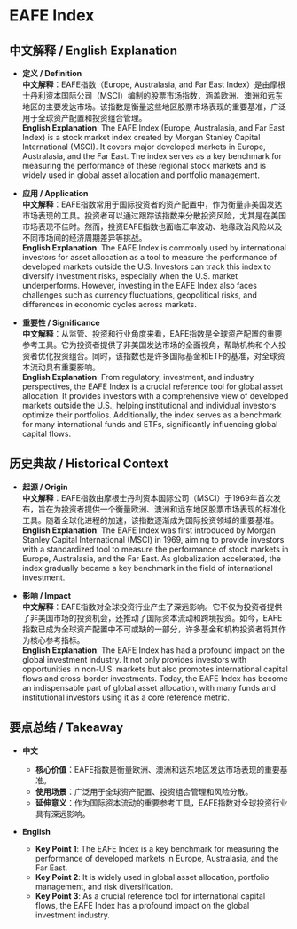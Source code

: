 # EAFE Index

## 中文解释 / English Explanation

* **定义 / Definition**  
  **中文解释**：EAFE指数（Europe, Australasia, and Far East Index）是由摩根士丹利资本国际公司（MSCI）编制的股票市场指数，涵盖欧洲、澳洲和远东地区的主要发达市场。该指数是衡量这些地区股票市场表现的重要基准，广泛用于全球资产配置和投资组合管理。  
  **English Explanation**: The EAFE Index (Europe, Australasia, and Far East Index) is a stock market index created by Morgan Stanley Capital International (MSCI). It covers major developed markets in Europe, Australasia, and the Far East. The index serves as a key benchmark for measuring the performance of these regional stock markets and is widely used in global asset allocation and portfolio management.

* **应用 / Application**  
  **中文解释**：EAFE指数常用于国际投资者的资产配置中，作为衡量非美国发达市场表现的工具。投资者可以通过跟踪该指数来分散投资风险，尤其是在美国市场表现不佳时。然而，投资EAFE指数也面临汇率波动、地缘政治风险以及不同市场间的经济周期差异等挑战。  
  **English Explanation**: The EAFE Index is commonly used by international investors for asset allocation as a tool to measure the performance of developed markets outside the U.S. Investors can track this index to diversify investment risks, especially when the U.S. market underperforms. However, investing in the EAFE Index also faces challenges such as currency fluctuations, geopolitical risks, and differences in economic cycles across markets.

* **重要性 / Significance**  
  **中文解释**：从监管、投资和行业角度来看，EAFE指数是全球资产配置的重要参考工具。它为投资者提供了非美国发达市场的全面视角，帮助机构和个人投资者优化投资组合。同时，该指数也是许多国际基金和ETF的基准，对全球资本流动具有重要影响。  
  **English Explanation**: From regulatory, investment, and industry perspectives, the EAFE Index is a crucial reference tool for global asset allocation. It provides investors with a comprehensive view of developed markets outside the U.S., helping institutional and individual investors optimize their portfolios. Additionally, the index serves as a benchmark for many international funds and ETFs, significantly influencing global capital flows.

## 历史典故 / Historical Context

* **起源 / Origin**  
  **中文解释**：EAFE指数由摩根士丹利资本国际公司（MSCI）于1969年首次发布，旨在为投资者提供一个衡量欧洲、澳洲和远东地区股票市场表现的标准化工具。随着全球化进程的加速，该指数逐渐成为国际投资领域的重要基准。  
  **English Explanation**: The EAFE Index was first introduced by Morgan Stanley Capital International (MSCI) in 1969, aiming to provide investors with a standardized tool to measure the performance of stock markets in Europe, Australasia, and the Far East. As globalization accelerated, the index gradually became a key benchmark in the field of international investment.

* **影响 / Impact**  
  **中文解释**：EAFE指数对全球投资行业产生了深远影响。它不仅为投资者提供了非美国市场的投资机会，还推动了国际资本流动和跨境投资。如今，EAFE指数已成为全球资产配置中不可或缺的一部分，许多基金和机构投资者将其作为核心参考指标。  
  **English Explanation**: The EAFE Index has had a profound impact on the global investment industry. It not only provides investors with opportunities in non-U.S. markets but also promotes international capital flows and cross-border investments. Today, the EAFE Index has become an indispensable part of global asset allocation, with many funds and institutional investors using it as a core reference metric.

## 要点总结 / Takeaway

* **中文**  
  - **核心价值**：EAFE指数是衡量欧洲、澳洲和远东地区发达市场表现的重要基准。  
  - **使用场景**：广泛用于全球资产配置、投资组合管理和风险分散。  
  - **延伸意义**：作为国际资本流动的重要参考工具，EAFE指数对全球投资行业具有深远影响。

* **English**  
  - **Key Point 1**: The EAFE Index is a key benchmark for measuring the performance of developed markets in Europe, Australasia, and the Far East.  
  - **Key Point 2**: It is widely used in global asset allocation, portfolio management, and risk diversification.  
  - **Key Point 3**: As a crucial reference tool for international capital flows, the EAFE Index has a profound impact on the global investment industry.